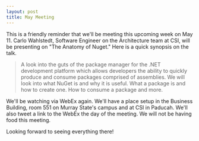 ```yaml
---
layout: post
title: May Meeting
---
```


This is a friendly reminder that we'll be meeting this upcoming week on May 11. Carlo Wahlstedt, Software Engineer on the Architecture team at CSI, will be presenting on "The Anatomy of Nuget." Here is a quick synopsis on the talk.

> A look into the guts of the package manager for the .NET development platform which allows developers the ability to quickly produce and consume packages comprised of assemblies. We will look into what NuGet is and why it is useful. What a package is and how to create one. How to consume a package and more.

We'll be watching via WebEx again. We'll have a place setup in the Business Building, room 551 on Murray State's campus and at CSI in Paducah. We'll also tweet a link to the WebEx the day of the meeting. We will not be having food this meeting.

Looking forward to seeing everything there!
